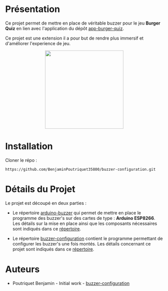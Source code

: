 # Présentation

Ce projet permet de mettre en place de véritable buzzer pour le jeu **Burger Quiz** en lien avec l'application du dépôt [app-burger-quiz](https://github.com/BenjaminPoutriquet35800/app-burger-quiz). 

Ce projet est une extension il a pour but de rendre plus immersif et d'améliorer l'experience de jeu.

<p align="center">
<img src="https://user-images.githubusercontent.com/25900708/65833059-1977d400-e2cc-11e9-8537-901304cfc95d.png?sanitize=true" height="250"> 
</p>

# Installation
Cloner le répo :

```
https://github.com/BenjaminPoutriquet35800/buzzer-configuration.git
```

# Détails du Projet

Le projet est découpé en deux parties :

- Le répertoire [arduino-buzzer](https://github.com/BenjaminPoutriquet35800/buzzer-configuration/tree/master/arduino-buzzer) qui permet de mettre en place le programme des buzzer's sur des cartes de type : **Arduino ESP8266**.
Les détails sur la mise en place ainsi que les composants nécessaires sont indiqués dans ce [répertoire](https://github.com/BenjaminPoutriquet35800/buzzer-configuration/tree/master/arduino-buzzer).

- Le répertoire [buzzer-configuration](https://github.com/BenjaminPoutriquet35800/buzzer-configuration/tree/master/buzzer-configuration) contient le programme permettant de configurer les buzzer's une fois montés.
Les détails concernant ce projet sont indiqués dans ce [répertoire](https://github.com/BenjaminPoutriquet35800/buzzer-configuration/tree/master/buzzer-configuration).

# Auteurs

- Poutriquet Benjamin - Initial work - [buzzer-configuration](https://github.com/BenjaminPoutriquet35800/buzzer-configuration)